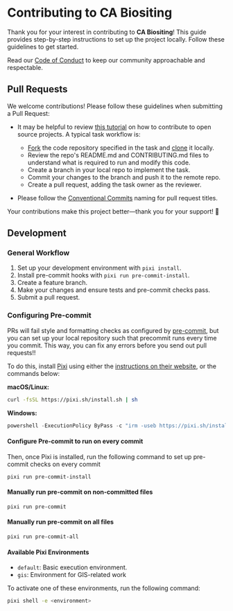# Contributing to CA Biositing

Thank you for your interest in contributing to **CA Biositing**! This guide
provides step-by-step instructions to set up the project locally. Follow these
guidelines to get started.

Read our
[Code of Conduct](https://github.com/uw-ssec/code-of-conduct/blob/main/CODE_OF_CONDUCT.md)
to keep our community approachable and respectable.

## Pull Requests

We welcome contributions! Please follow these guidelines when submitting a Pull
Request:

- It may be helpful to review
  [this tutorial](https://www.dataschool.io/how-to-contribute-on-github/) on how
  to contribute to open source projects. A typical task workflow is:

  - [Fork](https://docs.github.com/en/get-started/quickstart/fork-a-repo) the
    code repository specified in the task and
    [clone](https://docs.github.com/en/repositories/creating-and-managing-repositories/cloning-a-repository)
    it locally.
  - Review the repo's README.md and CONTRIBUTING.md files to understand what is
    required to run and modify this code.
  - Create a branch in your local repo to implement the task.
  - Commit your changes to the branch and push it to the remote repo.
  - Create a pull request, adding the task owner as the reviewer.

- Please follow the
  [Conventional Commits](https://github.com/uw-ssec/rse-guidelines/blob/main/conventional-commits.md)
  naming for pull request titles.

Your contributions make this project better—thank you for your support! 🚀

## Development

### General Workflow

1. Set up your development environment with `pixi install`.
2. Install pre-commit hooks with `pixi run pre-commit-install`.
3. Create a feature branch.
4. Make your changes and ensure tests and pre-commit checks pass.
5. Submit a pull request.

### Configuring Pre-commit

PRs will fail style and formatting checks as configured by
[pre-commit](https://pre-commit.com/), but you can set up your local repository
such that precommit runs every time you commit. This way, you can fix any errors
before you send out pull requests!!

To do this, install [Pixi](https://pixi.sh/latest/) using either the
[instructions on their website](https://pixi.sh/latest/#installation), or the
commands below:

**macOS/Linux:**

```bash
curl -fsSL https://pixi.sh/install.sh | sh
```

**Windows:**

```powershell
powershell -ExecutionPolicy ByPass -c "irm -useb https://pixi.sh/install.ps1 | iex"
```

#### Configure Pre-commit to run on every commit

Then, once Pixi is installed, run the following command to set up pre-commit
checks on every commit

```
pixi run pre-commit-install
```

#### Manually run pre-commit on non-committed files

```
pixi run pre-commit
```

#### Manually run pre-commit on all files

```
pixi run pre-commit-all
```

#### Available Pixi Environments

- `default`: Basic execution environment.
- `gis`: Environment for GIS-related work

To activate one of these environments, run the following command:

```bash
pixi shell -e <environment>
```
